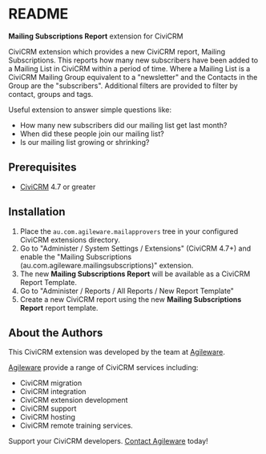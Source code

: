README
======

**Mailing Subscriptions Report** extension for CiviCRM

CiviCRM extension which provides a new CiviCRM report, Mailing Subscriptions. This reports how many new subscribers have been added to a Mailing List in CiviCRM within a period of time. Where a Mailing List is a CiviCRM Mailing Group equivalent to a "newsletter" and the Contacts in the Group are the "subscribers". Additional filters are provided to filter by contact, groups and tags.

Useful extension to answer simple questions like:

 - How many new subscribers did our mailing list get last month?
 - When did these people join our mailing list?
 - Is our mailing list growing or shrinking?

Prerequisites
-------------

  * [CiviCRM](https://www.civicrm.org) 4.7 or greater

Installation
------------

  1. Place the `au.com.agileware.mailapprovers` tree in your configured CiviCRM
     extensions directory.
  2. Go to "Administer / System Settings / Extensions" (CiviCRM 4.7+) and enable
     the "Mailing Subscriptions (au.com.agileware.mailingsubscriptions)" extension.
  3. The new **Mailing Subscriptions Report** will be available as a CiviCRM Report Template.
  4. Go to "Administer / Reports / All Reports / New Report Template"
  5. Create a new CiviCRM report using the new **Mailing Subscriptions Report** report template.

About the Authors
------

This CiviCRM extension was developed by the team at [Agileware](https://agileware.com.au).

[Agileware](https://agileware.com.au) provide a range of CiviCRM services including:
 - CiviCRM migration
 - CiviCRM integration
 - CiviCRM extension development
 - CiviCRM support
 - CiviCRM hosting
 - CiviCRM remote training services.

Support your CiviCRM developers. [Contact Agileware](https://agileware.com.au/contact) today!

